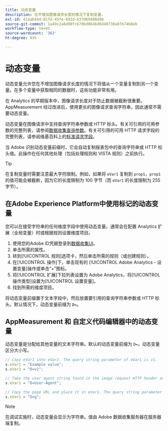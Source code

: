 ```yaml
---
title: 动态变量
description: 在不增加图像请求长度的情况下复制变量。
exl-id: 41aab44d-01fd-45fe-892d-637d69488d98
source-git-commit: 1a49c2a6d90fc670bd0646d6d40738a87b74b8eb
workflow-type: tm+mt
source-wordcount: '363'
ht-degree: 93%

---
```


# 动态变量

动态变量允许您在不增加图像请求长度的情况下将值从一个变量复制到另一个变量。在多个变量中获取相同的数据时，这些功能非常有用。

在 Analytics 的早期版本中，图像请求长度对于防止数据被截断很重要。AppMeasurement 经过改进后，使用更长的图像请求查询字符串，因此通常不需要动态变量。

动态变量在图像请求中支持查询字符串参数或 HTTP 标头。有关可引用的可用参数的完整列表，请参阅[数据收集查询参数](../../validate/query-parameters.md)。有关可引用的可用 HTTP 请求字段的完整列表，请参阅维基百科上的[标准请求字段](https://en.wikipedia.org/wiki/List_of_HTTP_header_fields#Request_fields)。

当 Adobe 识别动态变量前缀时，它会自动复制报表包中的查询字符串或 HTTP 标头值。此操作在任何其他处理（包括处理规则和 VISTA 规则）之前执行。

>[!TIP]
>
>在复制变量时需要注意最大字符限制。例如，如果将 `eVar1` 复制到 `prop1`，`prop1` 的值可能会被截断，因为它的长度限制为 100 字节（而 `eVar1` 的长度限制为 255 字节）。

## 在Adobe Experience Platform中使用标记的动态变量

您可以在接受字符串的任何维度字段中使用动态变量。通常会在配置 Analytics 扩展（全局变量）时或根据规则设置维度项目。

1. 使用您的Adobe ID凭据登录到[数据收集UI](https://experience.adobe.com/data-collection)。
2. 单击所需的属性。
3. 转到[!UICONTROL 规则]选项卡，然后单击所需的规则（或创建规则）。
4. 在[!UICONTROL 操作]下，单击现有的 [!UICONTROL Adobe Analytics - 设置变量]操作或单击“+”图标。
5. 将[!UICONTROL 扩展]下拉列表设置为 Adobe Analytics，将[!UICONTROL 操作类型]设置为[!UICONTROL 设置变量]。
6. 找到所需的维度项目。

将动态变量前缀置于文本字段中，然后放置要引用的查询字符串参数或 HTTP 标头。默认情况下，动态变量前缀为 `D=`。

## AppMeasurement 和 自定义代码编辑器中的动态变量

动态变量是分配给其他变量的文本字符串。默认的动态变量前缀为 `D=`。动态变量区分大小写。

```js
// Copy eVar1 into eVar2. The query string parameter of eVar1 is v1.
s.eVar1 = "Example value";
s.eVar2 = "D=v1";

// Take the user agent string found in the image request HTTP header and place it in eVar1.
s.eVar1 = "D=User-Agent";

// Copy the page URL and place it in eVar1. The query string parameter of page URL is g.
s.eVar1 = "D=g";
```

>[!NOTE]
>
>在调试实施时，动态变量会显示为字符串。值由 Adobe 数据收集服务器在服务器端复制。
